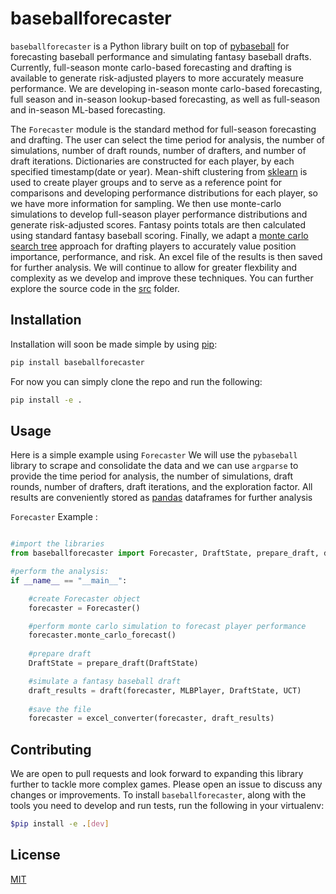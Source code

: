 ﻿# baseballforecaster

`baseballforecaster` is a Python library built on top of [pybaseball](https://github.com/jldbc/pybaseball) for forecasting baseball performance and simulating fantasy baseball drafts. Currently, full-season monte carlo-based forecasting and drafting is available to generate risk-adjusted players to more accurately measure performance. We are developing in-season monte carlo-based forecasting, full season and in-season lookup-based forecasting, as well as full-season and in-season ML-based forecasting.

The `Forecaster` module is the standard method for full-season forecasting and drafting. The user can select the time period for analysis, the number of simulations, number of draft rounds, number of drafters, and number of draft iterations. Dictionaries are constructed for each player, by each specified timestamp(date or year). Mean-shift clustering from [sklearn](https://scikit-learn.org/stable/) is used to create player groups and to serve as a reference point for comparisons and developing performance distributions for each player, so we have more information for sampling. We then use monte-carlo simulations to develop full-season player performance distributions and generate risk-adjusted scores. Fantasy points totals are then calculated using standard fantasy baseball scoring. Finally, we adapt a [monte carlo search tree](https://github.com/ykeuter/ffl/blob/master/notebooks/mcts.ipynb) approach for drafting players to accurately value position importance, performance, and risk. An excel file of the results is then saved for further analysis. We will continue to allow for greater flexbility and complexity as we develop and improve these techniques. You can further explore the source code in the [src](https://github.com/baileymorton989/baseballforecaster) folder.

## Installation

Installation will soon be made simple by using [pip](https://pip.pypa.io/en/stable/):

```bash
pip install baseballforecaster
```
For now you can simply clone the repo and run the following:

```bash
pip install -e .
```

## Usage

Here is a simple example using `Forecaster` We will use the `pybaseball` library to scrape and consolidate the data and we can use `argparse` to provide the time period for analysis, the number of simulations, draft rounds, number of drafters, draft iterations, and the exploration factor. All results are conveniently stored as [pandas](https://pandas.pydata.org/) dataframes for further analysis 

`Forecaster` Example : 

```python

#import the libraries
from baseballforecaster import Forecaster, DraftState, prepare_draft, draft, MLBPlayer, UCT, excel_converter

#perform the analysis:
if __name__ == "__main__":

    #create Forecaster object
    forecaster = Forecaster()

    #perform monte carlo simulation to forecast player performance
    forecaster.monte_carlo_forecast()
    
    #prepare draft
    DraftState = prepare_draft(DraftState)

    #simulate a fantasy baseball draft
    draft_results = draft(forecaster, MLBPlayer, DraftState, UCT)
    
    #save the file
    forecaster = excel_converter(forecaster, draft_results)
```

## Contributing
We are open to pull requests and look forward to expanding this library further to tackle more complex games. Please open an issue to discuss any changes or improvements.
To install `baseballforecaster`, along with the tools you need to develop and run tests, run the following in your virtualenv:

```bash
$pip install -e .[dev]
```

## License

[MIT](https://choosealicense.com/licenses/mit/)
